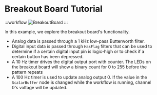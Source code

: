 # Breakout Board Tutorial

:::workflow 
![BreakoutBoard](../workflows/examples/BreakoutBoard.bonsai)
:::

In this example, we explore the breakout board's functionality. 

- Analog data is passed through a 1 kHz low-pass Butterworth filter. 
- Digital input data is passed through `HasFlag` filters that can be used to determine if a certain digital input pin is logic-high or to check if a certain button has been depressed.
- A 10 Hz timer drives the digital output port with counter. The LEDs on the breakout board will show a binary count for 0 to 255 before the pattern repeats
- A 100 Hz timer is used to update analog output 0. If the value in the `ScalarBuffer` node is changed while the workflow is running, channel 0's voltage will be updated.
